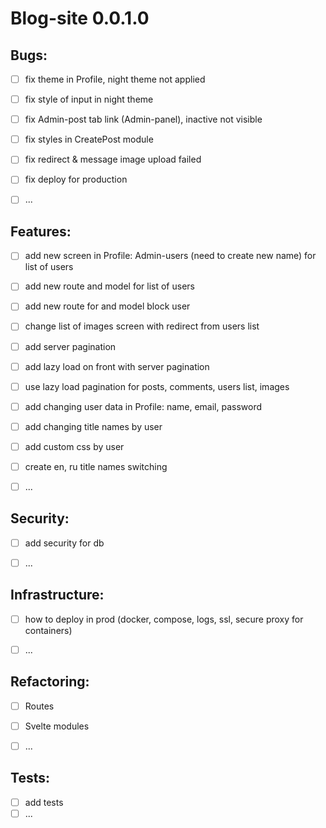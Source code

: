 # Blog-site 0.0.1.0

## Bugs:
- [ ] fix theme in Profile, night theme not applied
- [ ] fix style of input in night theme
- [ ] fix Admin-post tab link (Admin-panel), inactive not visible   
- [ ] fix styles in CreatePost module
- [ ] fix redirect & message image upload failed
- [ ] fix deploy for production
- [ ] ...


## Features:
- [ ] add new screen in Profile: Admin-users (need to create new name) for list of users
- [ ] add new route and model for list of users
- [ ] add new route for and model block user
- [ ] change list of images screen with redirect from users list
- [ ] add server pagination
- [ ] add lazy load on front with server pagination 
- [ ] use lazy load pagination for posts, comments, users list, images
- [ ] add changing user data in Profile: name, email, password
- [ ] add changing title names by user
- [ ] add custom css by user
- [ ] create en, ru title names switching
- [ ] ...


## Security:
- [ ] add security for db
- [ ] ...


## Infrastructure: 
- [ ] how to deploy in prod (docker, compose, logs, ssl, secure proxy for containers)
- [ ] ...


## Refactoring:
- [ ] Routes
- [ ] Svelte modules
- [ ] ...


## Tests: 
- [ ] add tests  
- [ ] ...
